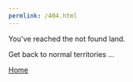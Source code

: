 ```yaml
---
permlink: /404.html
---
```

You've reached the not found land. 

Get back to normal territories ...

<p><a href="/index.html">Home</a></p>
